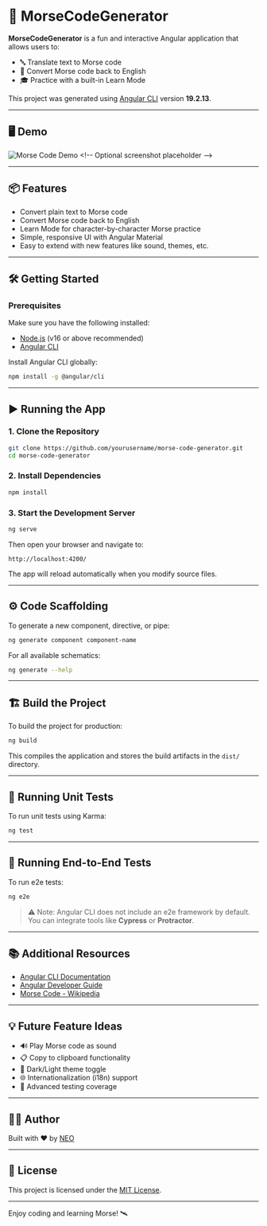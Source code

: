 # 🚀 MorseCodeGenerator

**MorseCodeGenerator** is a fun and interactive Angular application that allows users to:

- 🔤 Translate text to Morse code
- 🔁 Convert Morse code back to English
- 🎓 Practice with a built-in Learn Mode

This project was generated using [Angular CLI](https://github.com/angular/angular-cli) version **19.2.13**.

---

## 🖥️ Demo

![Morse Code Demo]([https://your-demo-screenshot-url.com](https://morse-code-generator-pyrdml7ic-neothobelas-projects.vercel.app/)) <!-- Optional screenshot placeholder -->

---

## 📦 Features

- Convert plain text to Morse code
- Convert Morse code back to English
- Learn Mode for character-by-character Morse practice
- Simple, responsive UI with Angular Material
- Easy to extend with new features like sound, themes, etc.

---

## 🛠️ Getting Started

### Prerequisites
Make sure you have the following installed:

- [Node.js](https://nodejs.org/) (v16 or above recommended)
- [Angular CLI](https://angular.dev/tools/cli)

Install Angular CLI globally:

```bash
npm install -g @angular/cli
```

---

## ▶️ Running the App

### 1. Clone the Repository
```bash
git clone https://github.com/yourusername/morse-code-generator.git
cd morse-code-generator
```

### 2. Install Dependencies
```bash
npm install
```

### 3. Start the Development Server
```bash
ng serve
```

Then open your browser and navigate to:
```
http://localhost:4200/
```

The app will reload automatically when you modify source files.

---

## ⚙️ Code Scaffolding

To generate a new component, directive, or pipe:

```bash
ng generate component component-name
```

For all available schematics:

```bash
ng generate --help
```

---

## 🏗️ Build the Project

To build the project for production:

```bash
ng build
```

This compiles the application and stores the build artifacts in the `dist/` directory.

---

## 🧪 Running Unit Tests

To run unit tests using Karma:

```bash
ng test
```

---

## 🧭 Running End-to-End Tests

To run e2e tests:

```bash
ng e2e
```

> ⚠️ Note: Angular CLI does not include an e2e framework by default. You can integrate tools like **Cypress** or **Protractor**.

---

## 📚 Additional Resources

- [Angular CLI Documentation](https://angular.dev/tools/cli)
- [Angular Developer Guide](https://angular.dev/guide/what-is-angular)
- [Morse Code - Wikipedia](https://en.wikipedia.org/wiki/Morse_code)

---

## 💡 Future Feature Ideas

- 🔊 Play Morse code as sound
- 📋 Copy to clipboard functionality
- 🌙 Dark/Light theme toggle
- 🌐 Internationalization (i18n) support
- 🧪 Advanced testing coverage

---

## 🧑‍💻 Author

Built with ❤️ by [NEO]([https://github.com/yourusername](https://github.com/neoThobela))

---

## 📄 License

This project is licensed under the [MIT License](LICENSE).

---

Enjoy coding and learning Morse! 🛰️
